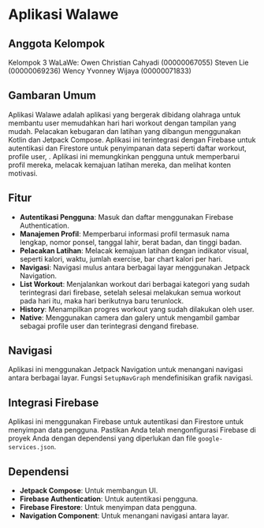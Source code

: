 # Aplikasi Walawe
## Anggota Kelompok

Kelompok 3 WaLaWe:
Owen Christian Cahyadi (00000067055)
Steven Lie (00000069236)
Wency Yvonney Wijaya (00000071833)

## Gambaran Umum

Aplikasi Walawe adalah aplikasi yang bergerak dibidang olahraga untuk membantu user memudahkan hari hari workout dengan tampilan yang mudah. Pelacakan kebugaran dan latihan yang dibangun menggunakan Kotlin dan Jetpack Compose. Aplikasi ini terintegrasi dengan Firebase untuk autentikasi dan Firestore untuk penyimpanan data seperti daftar workout, profile user, . Aplikasi ini memungkinkan pengguna untuk memperbarui profil mereka, melacak kemajuan latihan mereka, dan melihat konten motivasi. 

## Fitur

- **Autentikasi Pengguna**: Masuk dan daftar menggunakan Firebase Authentication.
- **Manajemen Profil**: Memperbarui informasi profil termasuk nama lengkap, nomor ponsel, tanggal lahir, berat badan, dan tinggi badan.
- **Pelacakan Latihan**: Melacak kemajuan latihan dengan indikator visual, seperti kalori, waktu, jumlah exercise, bar chart kalori per hari.
- **Navigasi**: Navigasi mulus antara berbagai layar menggunakan Jetpack Navigation.
- **List Workout**: Menjalankan workout dari berbagai kategori yang sudah terintegrasi dari firebase, setelah selesai melakukan semua workout pada hari itu, maka hari berikutnya baru terunlock.
- **History**: Menampilkan progres workout yang sudah dilakukan oleh user.
- **Native**: Menggunakan camera dan galery untuk mengambil gambar sebagai profile user dan terintegrasi dengand firebase.

## Navigasi

Aplikasi ini menggunakan Jetpack Navigation untuk menangani navigasi antara berbagai layar. Fungsi `SetupNavGraph` mendefinisikan grafik navigasi.

## Integrasi Firebase

Aplikasi ini menggunakan Firebase untuk autentikasi dan Firestore untuk menyimpan data pengguna. Pastikan Anda telah mengonfigurasi Firebase di proyek Anda dengan dependensi yang diperlukan dan file `google-services.json`.

## Dependensi

- **Jetpack Compose**: Untuk membangun UI.
- **Firebase Authentication**: Untuk autentikasi pengguna.
- **Firebase Firestore**: Untuk menyimpan data pengguna.
- **Navigation Component**: Untuk menangani navigasi antara layar.

